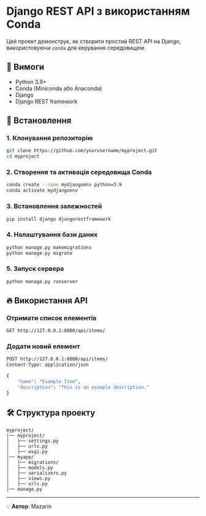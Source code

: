 # Django REST API з використанням Conda

Цей проект демонструє, як створити простий REST API на Django, використовуючи `conda` для керування середовищем.

## 📌 Вимоги

- Python 3.9+
- Conda (Miniconda або Anaconda)
- Django
- Django REST framework

## 🚀 Встановлення

### 1. Клонування репозиторію
```bash
git clone https://github.com/yourusername/myproject.git
cd myproject
```

### 2. Створення та активація середовища Conda
```bash
conda create --name mydjangoenv python=3.9
conda activate mydjangoenv
```

### 3. Встановлення залежностей
```bash
pip install django djangorestframework
```

### 4. Налаштування бази даних
```bash
python manage.py makemigrations
python manage.py migrate
```

### 5. Запуск сервера
```bash
python manage.py runserver
```

## 🔥 Використання API

### Отримати список елементів
```bash
GET http://127.0.0.1:8000/api/items/
```

### Додати новий елемент
```bash
POST http://127.0.0.1:8000/api/items/
Content-Type: application/json

{
    "name": "Example Item",
    "description": "This is an example description."
}
```

## 🛠 Структура проекту
```
myproject/
│── myproject/
│   ├── settings.py
│   ├── urls.py
│   ├── wsgi.py
│── myapp/
│   ├── migrations/
│   ├── models.py
│   ├── serializers.py
│   ├── views.py
│   ├── urls.py
│── manage.py
```
---

💡 **Автор**: Mazarin

